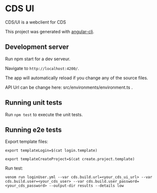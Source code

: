# CDS UI

CDS/UI is a webclient for CDS

This project was generated with [angular-cli](https://github.com/angular/angular-cli).

## Development server
Run npm start for a dev serveur. 

Navigate to `http://localhost:4200/`.

The app will automatically reload if you change any of the source files.

API Url can be change here: src/environments/environment.ts .

## Running unit tests

Run `npm test` to execute the unit tests.

## Running e2e tests

Export template files:

`export templateLogin=$(cat login.template)`

`export templateCreateProject=$(cat create.project.template)`

Run test:

`venom run loginUser.yml --var cds.build.url=<your_cds_ui_url> --var cds.build.user=<your_cds_user> --var cds.build.user_password=<your_cds_password> --output-dir results --details low`

